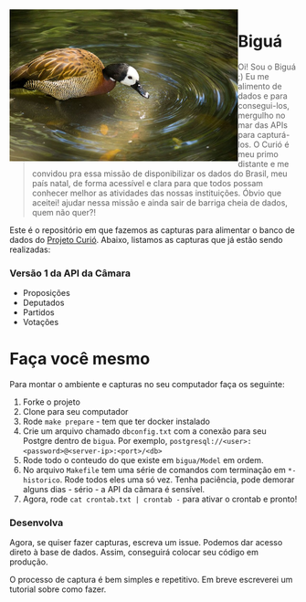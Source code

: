 
<img alt="Bingua_Projeto_Curio" width="400" align="left" src="https://raw.githubusercontent.com/AliferSales/bigua/master/imagens/bigua.jpg" />

# Biguá

> Oi! Sou o Biguá ;) Eu me alimento de dados e para consegui-los, mergulho no mar das APIs para capturá-los. O Curió é meu primo distante e me convidou pra essa missão de disponibilizar os dados do Brasil, meu país natal, de forma acessível e clara para que todos possam conhecer melhor as atividades das nossas instituições. Óbvio que aceitei! ajudar nessa missão e ainda sair de barriga cheia de dados, quem não quer?!

Este é o repositório em que fazemos as capturas para alimentar o banco de dados do [Projeto Curió](https://github.com/projeto-curio). Abaixo, listamos as capturas que já estão sendo realizadas:

### Versão 1 da API da Câmara
- Proposições
- Deputados
- Partidos
- Votações

# Faça você mesmo

Para montar o ambiente e capturas no seu computador faça os seguinte:

1. Forke o projeto
2. Clone para seu computador
3. Rode `make prepare` - tem que ter docker instalado
4. Crie um arquivo chamado `dbconfig.txt` com a conexão para seu Postgre dentro
de `bigua`. 
Por exemplo, 
`postgresql://<user>:<password>@<server-ip>:<port>/<db>`
5. Rode todo o conteudo do que existe em `bigua/Model` em ordem.
6. No arquivo `Makefile` tem uma série de comandos com terminação em `*-historico`.
Rode todos eles uma só vez. Tenha paciência, pode demorar alguns dias - sério -
a API da câmara é sensível.
7. Agora, rode `cat crontab.txt | crontab -` para ativar o crontab e pronto!

### Desenvolva

Agora, se quiser fazer capturas, escreva um issue. Podemos dar acesso direto à 
base de dados. Assim, conseguirá colocar seu código em produção.

O processo de captura é bem simples e repetitivo. Em breve escreverei um 
tutorial sobre como fazer.







